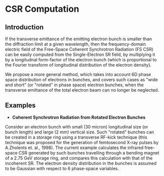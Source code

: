 ﻿# **CSR Computation**

## **Introduction**
If the transverse emittance of the emitting electron bunch is smaller than the diffraction limit at a
given wavelength, then the frequency-domain electric field of the Free-Space Coherent
Synchrotron Radiation (FS CSR) can be easily computed from the Single-Electron SR field, by
multiplying it by a longitudnal form-factor of the electron bunch (which is proportional to the
Fourier transform of longitudinal distribution of the electron density).

We propose a more general method, which takes into account 6D phase space distribution of
electrons in bunches, and covers such cases as "wide and short" (or "rotated" in phase space)
electron bunches, when the transverse emittance of the total electron beam can no longer be
neglected.

## **Examples**
* **Coherent Synchrotron Radiation from Rotated Electron Bunches**

Consider an electron bunch with small (30 micron) longitudinal size (or bunch length) and large
(2 mm) vertical size. Such "rotated" bunches can be created in a storage ring using a transverse
RF-kick technique (this technique was proposed for the generation of femtosecond X-ray pulses
by A.Zholents et. al., 1998). The current example calculates the infrared free-space CSR
generated by such bunches travelling through a bending magnet of a 2.75 GeV storage ring,
and compares this calculation with that of the incoherent SR. The electron density distribution in
the bunches is assumed to be Gaussian with respect to 6 phase-space variables.
